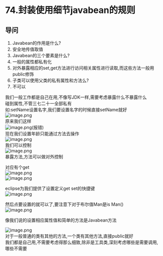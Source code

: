 # 74.封装使用细节javabean的规则

<a name="iFpMb"></a>
## 导问
1. Javabean的作用是什么?
  1. 安全地传值取值
2. Javabean的三个要素是什么?
  1. 一般的属性都私有化
  1. 对外暴露相应的set,get方法进行访问相关属性进行读取,而这些方法一般用public修饰
3. 子类可以使用父类的私有属性和方法么?
  1. 不可以

我们一般工作都是自己在用,不像写JDK一样,需要考虑暴露什么不暴露什么<br />碰到属性,不管三七二十一全部私有<br />如:setName设置名字,我们要设置名字的时候直接setName就好<br />![image.png](https://cdn.nlark.com/yuque/0/2019/png/349894/1559360539688-48784803-7c28-4c9b-bc2a-33bb78430968.png#align=left&display=inline&height=193&name=image.png&originHeight=193&originWidth=224&size=40417&status=done&width=224)<br />原来我们这样<br />![image.png](https://cdn.nlark.com/yuque/0/2019/png/349894/1559360555678-9c2940cc-c14d-4e31-8eb6-306ff17f7044.png#align=left&display=inline&height=25&name=image.png&originHeight=25&originWidth=177&size=7013&status=done&width=177)(报错)<br />现在我们设置年龄只能通过方法去操作<br />![image.png](https://cdn.nlark.com/yuque/0/2019/png/349894/1559360613429-0eaa9e9e-f782-4299-87ea-fa6b65ff2b47.png#align=left&display=inline&height=213&name=image.png&originHeight=213&originWidth=315&size=50604&status=done&width=315)<br />我们可以控制<br />![image.png](https://cdn.nlark.com/yuque/0/2019/png/349894/1559360603510-4f3a5ad4-616e-410b-807d-df9764037837.png#align=left&display=inline&height=74&name=image.png&originHeight=74&originWidth=305&size=20198&status=done&width=305)<br />暴露方法,方法可以做对外控制

对应有个get<br />![image.png](https://cdn.nlark.com/yuque/0/2019/png/349894/1559360665794-199fe158-d254-47d0-81fe-ed4d18d36ef3.png#align=left&display=inline&height=43&name=image.png&originHeight=43&originWidth=200&size=8719&status=done&width=200)<br />![image.png](https://cdn.nlark.com/yuque/0/2019/png/349894/1559360689150-57af1f20-b20e-42ce-9bfc-1c66ddb0ee51.png#align=left&display=inline&height=58&name=image.png&originHeight=58&originWidth=249&size=19147&status=done&width=249)

eclipse为我们提供了设置定义get set的快捷键<br />![image.png](https://cdn.nlark.com/yuque/0/2019/png/349894/1559360746931-1497a3a2-32c2-4574-9ba0-1a4d4c93ea19.png#align=left&display=inline&height=311&name=image.png&originHeight=311&originWidth=593&size=135261&status=done&width=593)

然后点要设置的就可以了,要注意下对于布尔值Man是is Man()<br />![image.png](https://cdn.nlark.com/yuque/0/2019/png/349894/1559360826150-79c6be51-163a-407c-885e-007f29e35233.png#align=left&display=inline&height=198&name=image.png&originHeight=198&originWidth=576&size=98588&status=done&width=576)

像我们说的设置相应属性值和简单的方法是Javabean方法

![image.png](https://cdn.nlark.com/yuque/0/2019/png/349894/1559360918020-069b93ef-e17e-4847-b41e-4744e9d8df0a.png#align=left&display=inline&height=133&name=image.png&originHeight=133&originWidth=509&size=66728&status=done&width=509)<br />对于一般普通的类有其他的方法,一个类有其他方法,直接public就好<br />我们都是自己用,不需要考虑得那么细致,除非是工具类,深刻考虑哪些是需要调用,哪些不需要
